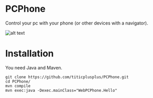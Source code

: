 # PCPhone
Control your pc with your phone (or other devices with a navigator).

![alt text](https://github.com/titicplusplus/PCPhone/blob/main/screen/screen2.png?raw=true)


# Installation

You need Java and Maven.

```
git clone https://github.com/titicplusplus/PCPhone.git
cd PCPhone/
mvn compile
mvn exec:java -Dexec.mainClass="WebPCPhone.Hello"
```

